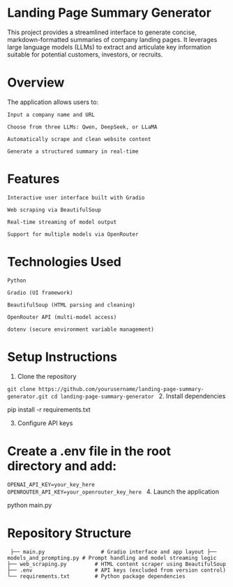 # Landing Page Summary Generator

This project provides a streamlined interface to generate concise, markdown-formatted summaries of company landing pages. It leverages large language models (LLMs) to extract and articulate key information suitable for potential customers, investors, or recruits.
# Overview

The application allows users to:

    Input a company name and URL

    Choose from three LLMs: Qwen, DeepSeek, or LLaMA

    Automatically scrape and clean website content

    Generate a structured summary in real-time

# Features

    Interactive user interface built with Gradio

    Web scraping via BeautifulSoup

    Real-time streaming of model output

    Support for multiple models via OpenRouter

# Technologies Used

    Python

    Gradio (UI framework)

    BeautifulSoup (HTML parsing and cleaning)

    OpenRouter API (multi-model access)

    dotenv (secure environment variable management)
# Setup Instructions
1. Clone the repository

`git clone https://github.com/yourusername/landing-page-summary-generator.git
cd landing-page-summary-generator
`
2. Install dependencies

pip install -r requirements.txt

3. Configure API keys

# Create a .env file in the root directory and add:

`OPENAI_API_KEY=your_key_here
OPENROUTER_API_KEY=your_openrouter_key_here
`
4. Launch the application

python main.py

# Repository Structure
`
├── main.py                  # Gradio interface and app layout
├── models_and_prompting.py # Prompt handling and model streaming logic
├── web_scraping.py         # HTML content scraper using BeautifulSoup
├── .env                    # API keys (excluded from version control)
└── requirements.txt        # Python package dependencies`
